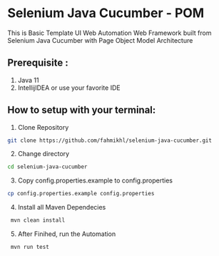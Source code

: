 # Selenium Java Cucumber - POM
This is Basic Template UI Web Automation Web Framework built from Selenium Java Cucumber with Page Object Model Architecture

## Prerequisite :
1. Java 11
2. IntellijIDEA or use your favorite IDE

## How to setup with your terminal:
1. Clone Repository
```bash
git clone https://github.com/fahmikhl/selenium-java-cucumber.git
```
2. Change directory
```bash
cd selenium-java-cucumber
```
3. Copy config.properties.example to config.properties
```bash
cp config.properties.example config.properties
```
4. Install all Maven Dependecies
```bash
 mvn clean install
```
5. After Finihed, run the Automation
```bash
 mvn run test
```
